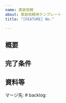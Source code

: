 ```yaml
---
name: 実装依頼
about: 実装依頼用テンプレート
title: "[FEATURE] No."

---
```


## 概要


## 完了条件


## 資料等

<!-- マージ先のIssue番号を記載 -->
マージ先: #
backlog:
